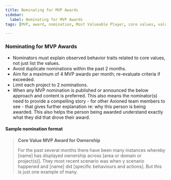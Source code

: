 ```yaml
---
title: Nominating for MVP Awards
sidebar:
  label: Nominating for MVP Awards
tags: [MVP, award, nomination, Most Valueable Player, core values, values]

---
```


### Nominating for MVP Awards

- Nominators must explain observed behavior traits related to core values, not just list the values.
- Avoid duplicate nominations within the past 2 months.
- Aim for a maximum of 4 MVP awards per month; re-evaluate criteria if exceeded.
- Limit each project to 2 nominations.
- When any MVP nomination is published or announced the below approach and content is preferred. This also means the nominator(s) need to provide a compelling story - for other Axioned team members to see - that gives further explanation re: why this person is being awarded. This also helps the person being awarded understand exactly what they did that drove their award.

#### Sample nomination format

> **Core Value MVP Award for Ownership**
>
> For the past several months there have been many instances whereby \[name\] has displayed ownership across \[area or domain or project(s)\]. They most recent scenario was when y scenario happened and \[name\] did \[specific behaviours and actions\]. But this is just one example of many.
